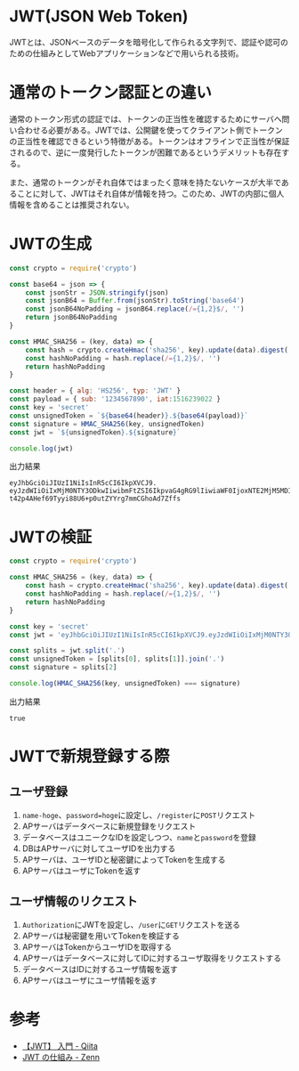 # JWT(JSON Web Token)

JWTとは、JSONベースのデータを暗号化して作られる文字列で、認証や認可のための仕組みとしてWebアプリケーションなどで用いられる技術。

# 通常のトークン認証との違い

通常のトークン形式の認証では、トークンの正当性を確認するためにサーバへ問い合わせる必要がある。JWTでは、公開鍵を使ってクライアント側でトークンの正当性を確認できるという特徴がある。トークンはオフラインで正当性が保証されるので、逆に一度発行したトークンが困難であるというデメリットも存在する。

また、通常のトークンがそれ自体ではまったく意味を持たないケースが大半であることに対して、JWTはそれ自体が情報を持つ。このため、JWTの内部に個人情報を含めることは推奨されない。

# JWTの生成

```js
const crypto = require('crypto')

const base64 = json => {
    const jsonStr = JSON.stringify(json)
    const jsonB64 = Buffer.from(jsonStr).toString('base64')
    const jsonB64NoPadding = jsonB64.replace(/={1,2}$/, '')
    return jsonB64NoPadding
}

const HMAC_SHA256 = (key, data) => {
    const hash = crypto.createHmac('sha256', key).update(data).digest('base64')
    const hashNoPadding = hash.replace(/={1,2}$/, '')
    return hashNoPadding
}

const header = { alg: 'HS256', typ: 'JWT' }
const payload = { sub: '1234567890', iat:1516239022 }
const key = 'secret'
const unsignedToken = `${base64(header)}.${base64(payload)}`
const signature = HMAC_SHA256(key, unsignedToken)
const jwt = `${unsignedToken}.${signature}`

console.log(jwt)
```

出力結果

```
eyJhbGciOiJIUzI1NiIsInR5cCI6IkpXVCJ9.
eyJzdWIiOiIxMjM0NTY3ODkwIiwibmFtZSI6IkpvaG4gRG9lIiwiaWF0IjoxNTE2MjM5MDIyfQ.
t42p4AHef69Tyyi88U6+p0utZYYrg7mmCGhoAd7Zffs
```

# JWTの検証

```js
const crypto = require('crypto')

const HMAC_SHA256 = (key, data) => {
    const hash = crypto.createHmac('sha256', key).update(data).digest('base64')
    const hashNoPadding = hash.replace(/={1,2}$/, '')
    return hashNoPadding
}

const key = 'secret'
const jwt = 'eyJhbGciOiJIUzI1NiIsInR5cCI6IkpXVCJ9.eyJzdWIiOiIxMjM0NTY3ODkwIiwiaWF0IjoxNTE2MjM5MDIyfQ.t42p4AHef69Tyyi88U6+p0utZYYrg7mmCGhoAd7Zffs'

const splits = jwt.split('.')
const unsignedToken = [splits[0], splits[1]].join('.')
const signature = splits[2]

console.log(HMAC_SHA256(key, unsignedToken) === signature)
```

出力結果

```
true
```

# JWTで新規登録する際

## ユーザ登録

1. `name-hoge`、`password=hoge`に設定し、`/register`に`POST`リクエスト
2. APサーバはデータベースに新規登録をリクエスト
3. データベースはユニークなIDを設定しつつ、`name`と`password`を登録
4. DBはAPサーバに対してユーザIDを出力する
5. APサーバは、ユーザIDと秘密鍵によってTokenを生成する
6. APサーバはユーザにTokenを返す

## ユーザ情報のリクエスト

1. `Authorization`にJWTを設定し、`/user`に`GET`リクエストを送る
2. APサーバは秘密鍵を用いてTokenを検証する
3. APサーバはTokenからユーザIDを取得する
4. APサーバはデータベースに対してIDに対するユーザ取得をリクエストする
5. データベースはIDに対するユーザ情報を返す
6. APサーバはユーザにユーザ情報を返す


# 参考

* [【JWT】 入門 - Qiita](https://qiita.com/knaot0/items/8427918564400968bd2b)
* [JWT の仕組み - Zenn](https://zenn.dev/mikakane/articles/tutorial_for_jwt)